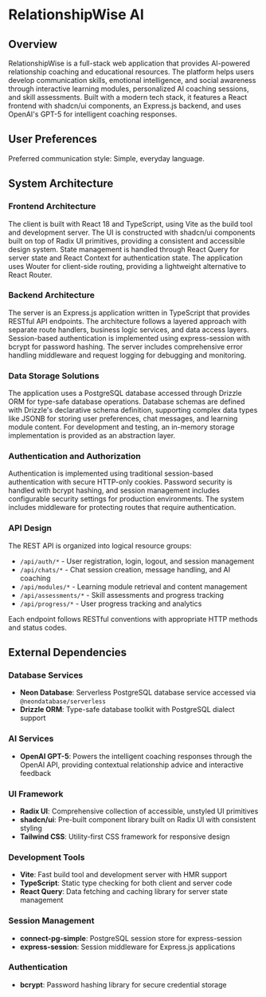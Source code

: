 # RelationshipWise AI

## Overview

RelationshipWise is a full-stack web application that provides AI-powered relationship coaching and educational resources. The platform helps users develop communication skills, emotional intelligence, and social awareness through interactive learning modules, personalized AI coaching sessions, and skill assessments. Built with a modern tech stack, it features a React frontend with shadcn/ui components, an Express.js backend, and uses OpenAI's GPT-5 for intelligent coaching responses.

## User Preferences

Preferred communication style: Simple, everyday language.

## System Architecture

### Frontend Architecture
The client is built with React 18 and TypeScript, using Vite as the build tool and development server. The UI is constructed with shadcn/ui components built on top of Radix UI primitives, providing a consistent and accessible design system. State management is handled through React Query for server state and React Context for authentication state. The application uses Wouter for client-side routing, providing a lightweight alternative to React Router.

### Backend Architecture
The server is an Express.js application written in TypeScript that provides RESTful API endpoints. The architecture follows a layered approach with separate route handlers, business logic services, and data access layers. Session-based authentication is implemented using express-session with bcrypt for password hashing. The server includes comprehensive error handling middleware and request logging for debugging and monitoring.

### Data Storage Solutions
The application uses a PostgreSQL database accessed through Drizzle ORM for type-safe database operations. Database schemas are defined with Drizzle's declarative schema definition, supporting complex data types like JSONB for storing user preferences, chat messages, and learning module content. For development and testing, an in-memory storage implementation is provided as an abstraction layer.

### Authentication and Authorization
Authentication is implemented using traditional session-based authentication with secure HTTP-only cookies. Password security is handled with bcrypt hashing, and session management includes configurable security settings for production environments. The system includes middleware for protecting routes that require authentication.

### API Design
The REST API is organized into logical resource groups:
- `/api/auth/*` - User registration, login, logout, and session management
- `/api/chats/*` - Chat session creation, message handling, and AI coaching
- `/api/modules/*` - Learning module retrieval and content management  
- `/api/assessments/*` - Skill assessments and progress tracking
- `/api/progress/*` - User progress tracking and analytics

Each endpoint follows RESTful conventions with appropriate HTTP methods and status codes.

## External Dependencies

### Database Services
- **Neon Database**: Serverless PostgreSQL database service accessed via `@neondatabase/serverless`
- **Drizzle ORM**: Type-safe database toolkit with PostgreSQL dialect support

### AI Services
- **OpenAI GPT-5**: Powers the intelligent coaching responses through the OpenAI API, providing contextual relationship advice and interactive feedback

### UI Framework
- **Radix UI**: Comprehensive collection of accessible, unstyled UI primitives
- **shadcn/ui**: Pre-built component library built on Radix UI with consistent styling
- **Tailwind CSS**: Utility-first CSS framework for responsive design

### Development Tools  
- **Vite**: Fast build tool and development server with HMR support
- **TypeScript**: Static type checking for both client and server code
- **React Query**: Data fetching and caching library for server state management

### Session Management
- **connect-pg-simple**: PostgreSQL session store for express-session
- **express-session**: Session middleware for Express.js applications

### Authentication
- **bcrypt**: Password hashing library for secure credential storage